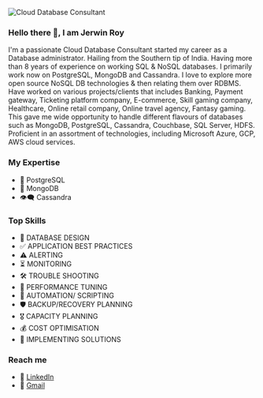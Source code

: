 ![Cloud Database Consultant](https://user-images.githubusercontent.com/5230815/118826548-344fef80-b8d9-11eb-86d6-700170f44e12.gif)

### Hello there :pray:, I am Jerwin Roy

I'm a passionate Cloud Database Consultant started my career as a Database administrator. Hailing from the Southern tip of India. Having more than 8 years of experience on working SQL & NoSQL databases. I primarily work now on PostgreSQL, MongoDB and Cassandra. I love to explore more open source NoSQL DB technologies & then relating them over RDBMS. Have worked on various projects/clients that includes Banking, Payment gateway, Ticketing platform company, E-commerce, Skill gaming company, Healthcare, Online retail company,  Online travel agency, Fantasy gaming. This gave me wide opportunity to handle different flavours of databases such as MongoDB, PostgreSQL, Cassandra, Couchbase, SQL Server, HDFS. Proficient in an assortment of technologies, including Microsoft Azure, GCP, AWS cloud services.


### My Expertise  
* :elephant: PostgreSQL 
* :seedling: MongoDB
* :eye_speech_bubble:	Cassandra

### Top Skills  
* :bookmark: DATABASE DESIGN 
* :white_check_mark: APPLICATION BEST PRACTICES
* :warning: ALERTING 
* :hourglass_flowing_sand: MONITORING 
* :hammer_and_wrench: TROUBLE SHOOTING 
* :triangular_flag_on_post: PERFORMANCE TUNING 
* :robot: AUTOMATION/ SCRIPTING
* :shield: BACKUP/RECOVERY PLANNING 
* :medal_military:  CAPACITY PLANNING
* :moneybag: COST OPTIMISATION
* :dart: IMPLEMENTING SOLUTIONS


### Reach me

* :briefcase: [LinkedIn](https://www.linkedin.com/in/jerwinroy/)
* :envelope_with_arrow: [Gmail](meetjerwin@gmail.com)



